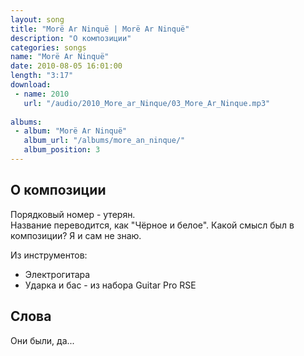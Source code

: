 ```yaml
---
layout: song
title: "Morë Ar Ninquë | Morë Ar Ninquë"
description: "О композиции"
categories: songs
name: "Morë Ar Ninquë"
date: 2010-08-05 16:01:00
length: "3:17"
download:
 - name: 2010
   url: "/audio/2010_More_ar_Ninque/03_More_Ar_Ninque.mp3"
   
albums:
 - album: "Morë Ar Ninquë"
   album_url: "/albums/more_an_ninque/"
   album_position: 3
---
```



## О композиции

Порядковый номер - утерян.  
Название переводится, как "Чёрное и белое". Какой смысл был в композиции? Я и сам не знаю.  

Из инструментов:
- Электрогитара
- Ударка и бас - из набора Guitar Pro RSE
  
## Слова

Они были, да...